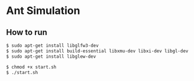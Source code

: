 # Ant Simulation

## How to run

```bash
$ sudo apt-get install libglfw3-dev
$ sudo apt-get install build-essential libxmu-dev libxi-dev libgl-dev
$ sudo apt-get install libglew-dev
```

```bash
$ chmod +x start.sh
$ ./start.sh
```